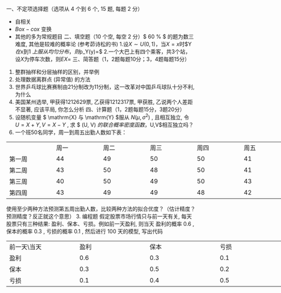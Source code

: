 一、不定项选择题（选项从 4 个到 6 个, 15 题, 每题 2 分）
 - 自相关
 - $Box-cox$ 变换
 - 其他的多为常规题目
 二、填空题（10 个空, 每空 2 分）$ 60 \% $ 的题为数三难度, 其他是较难的概率论 (参考茆诗松的书)
 1.设$X\sim U(0,1)$，当$X=x$时$Y
$在$x到1
$上服从均匀分布，则$p_Y(y)=$
 2.一个大巴上有四个乘客，共3个站，设$X$为停车次数，则$EX=$
 三、简答题（1，2题每题10分；3，4题每题15分）
 1. 整群抽样和分层抽样的区别，并举例
 2. 处理数据离群点 (异常值) 的方法
 3. 世界乒乓球比赛赛制由21分制改为11分制，这一改革对中国乒乓球队十分不利, 为什么
 4. 美国某州选举, 甲获得1212629票, 乙获得1212317票, 甲获胜, 乙说两个人差距不显著, 应该平局, 你怎么分析
 四、计算题（1，2题每题15分，3题20分）
 1. 设随机变量 $ \mathrm{X}  与  \mathrm{Y}  $服从  $N\left(\mu, \sigma^{2}\right)$ , 且相互独立, 令  $U=X+Y, V=X-Y$ , 求 $ (U, V)  $的联合概率密度函数，$U,V$相互独立吗？
 2. 一个班50名同学，周一到周五出勤人数如下表：
 <table data-lake-id="IgtIE" id="IgtIE" width-mode="contain" class="lake-table" style="width: 750px"><colgroup><col width="125"><col width="125"><col width="125"><col width="125"><col width="125"><col width="125"></colgroup><tbody><tr data-lake-id="u801c2cf6" id="u801c2cf6"><td data-lake-id="u3150ecd6" id="u3150ecd6"></td><td data-lake-id="u646bd4bf" id="u646bd4bf">周一
 </td><td data-lake-id="uf6530589" id="uf6530589">周二
 </td><td data-lake-id="u68dd64ff" id="u68dd64ff">周三
 </td><td data-lake-id="u1d39f6b3" id="u1d39f6b3">周四
 </td><td data-lake-id="ude1e7624" id="ude1e7624">周五
 </td></tr><tr data-lake-id="u121192e4" id="u121192e4"><td data-lake-id="u21090e03" id="u21090e03">第一周
 </td><td data-lake-id="u3585a026" id="u3585a026">44
 </td><td data-lake-id="u8cb0cc0f" id="u8cb0cc0f">49
 </td><td data-lake-id="u25607e15" id="u25607e15">50
 </td><td data-lake-id="u5cd8e8e0" id="u5cd8e8e0">50
 </td><td data-lake-id="u59db0bf3" id="u59db0bf3">41
 </td></tr><tr data-lake-id="uab453349" id="uab453349"><td data-lake-id="u3c8adf66" id="u3c8adf66">第二周
 </td><td data-lake-id="u5f2f7c58" id="u5f2f7c58">43
 </td><td data-lake-id="uc61ba835" id="uc61ba835">50
 </td><td data-lake-id="u74d34173" id="u74d34173">48
 </td><td data-lake-id="u52d4c9c3" id="u52d4c9c3">50
 </td><td data-lake-id="ubf6ff113" id="ubf6ff113">41
 </td></tr><tr data-lake-id="u987691ab" id="u987691ab"><td data-lake-id="u6a15428b" id="u6a15428b">第三周
 </td><td data-lake-id="u1c43d796" id="u1c43d796">40
 </td><td data-lake-id="u0a393148" id="u0a393148">50
 </td><td data-lake-id="uf5bcf6eb" id="uf5bcf6eb">49
 </td><td data-lake-id="ub1a756bb" id="ub1a756bb">50
 </td><td data-lake-id="u0dd1ac6d" id="u0dd1ac6d">43
 </td></tr><tr data-lake-id="u6ab896d6" id="u6ab896d6"><td data-lake-id="u84e5a105" id="u84e5a105">第四周
 </td><td data-lake-id="u8eceb5c5" id="u8eceb5c5">43
 </td><td data-lake-id="uefcd7a75" id="uefcd7a75">49
 </td><td data-lake-id="uf1f140ed" id="uf1f140ed">49
 </td><td data-lake-id="u672f7f0d" id="u672f7f0d">48
 </td><td data-lake-id="u64a45d47" id="u64a45d47">42
 </td></tr></tbody></table>使用至少两种方法预测第五周出勤人数，比较两种方法的拟合优度？（估计精度？预测精度？反正就这个意思）
 3. 编程题
 假定股票市场行情只与前一天有关, 每天股票只有三种结果: 盈利、保本、亏损。例如前一天盈利, 则当天 盈利的概率  0.6 , 保本的概率  0.3 , 亏损的概率  0.1 , 然后进行 100 天的模型, 写出代码
 <table data-lake-id="RRujF" id="RRujF" width-mode="contain" class="lake-table" style="width: 750px"><colgroup><col width="187"><col width="187"><col width="187"><col width="189"></colgroup><tbody><tr data-lake-id="u24e348d3" id="u24e348d3"><td data-lake-id="u5ce00a57" id="u5ce00a57">前一天\当天
 </td><td data-lake-id="ue0104448" id="ue0104448">盈利
 </td><td data-lake-id="u178e811f" id="u178e811f">保本
 </td><td data-lake-id="u64507939" id="u64507939">亏损
 </td></tr><tr data-lake-id="u681d0819" id="u681d0819"><td data-lake-id="uc0642939" id="uc0642939">盈利
 </td><td data-lake-id="u1c5eb754" id="u1c5eb754">0.6
 </td><td data-lake-id="u4ee275f3" id="u4ee275f3">0.3
 </td><td data-lake-id="udb916368" id="udb916368">0.1
 </td></tr><tr data-lake-id="u110e3492" id="u110e3492"><td data-lake-id="u0cf93278" id="u0cf93278">保本
 </td><td data-lake-id="ub468966e" id="ub468966e">0.3
 </td><td data-lake-id="u81008754" id="u81008754">0.5
 </td><td data-lake-id="u5e6d08c8" id="u5e6d08c8">0.2
 </td></tr><tr data-lake-id="ueb7baef8" id="ueb7baef8"><td data-lake-id="ua82e9e71" id="ua82e9e71">亏损
 </td><td data-lake-id="u375f652e" id="u375f652e">0.1
 </td><td data-lake-id="u130e31fc" id="u130e31fc">0.4
 </td><td data-lake-id="u3e633190" id="u3e633190">0.5
 </td></tr></tbody></table>